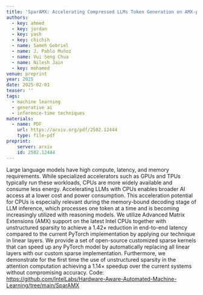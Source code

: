 ```yaml
---
title: 'SparAMX: Accelerating Compressed LLMs Token Generation on AMX-powered CPUs'
authors:
  - key: ahmed
  - key: jordan
  - key: yash
  - key: chichih
  - name: Sameh Gobriel
  - name: J. Pablo Muñoz
  - name: Vui Seng Chua
  - name: Nilesh Jain
  - key: mohamed
venue: preprint
year: 2025
date: 2025-02-01
teaser: ''
tags:
  - machine learning
  - generative ai
  - inference-time techniques
materials:
  - name: PDF
    url: https://arxiv.org/pdf/2502.12444
    type: file-pdf
preprint:
    server: arxiv
    id: 2502.12444
---
```

Large language models have high compute, latency, and memory requirements. While specialized accelerators such as GPUs and TPUs typically run these workloads, CPUs are more widely available and consume less energy. Accelerating LLMs with CPUs enables broader AI access at a lower cost and power consumption. This acceleration potential for CPUs is especially relevant during the memory-bound decoding stage of LLM inference, which processes one token at a time and is becoming increasingly utilized with reasoning models. We utilize Advanced Matrix Extensions (AMX) support on the latest Intel CPUs together with unstructured sparsity to achieve a $1.42 \times$ reduction in end-to-end latency compared to the current PyTorch implementation by applying our technique in linear layers. We provide a set of open-source customized sparse kernels that can speed up any PyTorch model by automatically replacing all linear layers with our custom sparse implementation. Furthermore, we demonstrate for the first time the use of unstructured sparsity in the attention computation achieving a $1.14 \times$ speedup over the current systems without compromising accuracy. Code: https://github.com/IntelLabs/Hardware-Aware-Automated-Machine-Learning/tree/main/SparAMX
